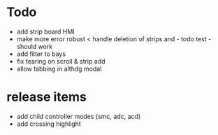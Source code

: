 ﻿# Todo

* add strip board HMI
* make more error robust
< handle deletion of strips and - todo test - should work
* add filter to bays
* fix tearing on scroll & strip add
* allow tabbing in althdg modal



# release items

* add child controller modes (smc, adc, acd)
* add crossing highlight
